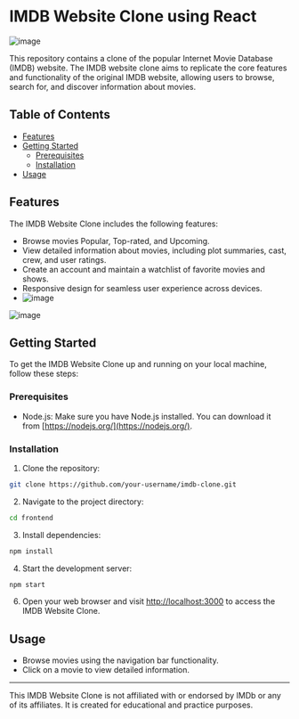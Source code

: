 
# IMDB Website Clone  using React
![image](https://github.com/Taterao3133/IMDmovies.github.io/assets/122861107/2cedd75b-5dbb-49c2-8af6-4dd2a46d1844)


This repository contains a clone of the popular Internet Movie Database (IMDB) website. The IMDB website clone aims to replicate the core features and functionality of the original IMDB website, allowing users to browse, search for, and discover information about movies.

## Table of Contents

- [Features](#features)
- [Getting Started](#getting-started)
  - [Prerequisites](#prerequisites)
  - [Installation](#installation)
- [Usage](#usage)

## Features

The IMDB Website Clone includes the following features:

- Browse  movies Popular, Top-rated, and Upcoming.
- View detailed information about movies, including plot summaries, cast, crew, and user ratings.
- Create an account and maintain a watchlist of favorite movies and shows.
- Responsive design for seamless user experience across devices.
- ![image](https://github.com/Taterao3133/IMDmovies.github.io/assets/122861107/fec05a9f-86aa-498c-80ba-c9cc2cbc6260)

![image](https://github.com/Taterao3133/IMDmovies.github.io/assets/122861107/439eb058-421d-41a9-b106-55afa735be30)

## Getting Started

To get the IMDB Website Clone up and running on your local machine, follow these steps:

### Prerequisites

- Node.js: Make sure you have Node.js installed. You can download it from [https://nodejs.org/](https://nodejs.org/).

### Installation

1. Clone the repository:

```bash
git clone https://github.com/your-username/imdb-clone.git
```

2. Navigate to the project directory:

```bash
cd frontend
```

3. Install dependencies:

```bash
npm install
```


4. Start the development server:

```bash
npm start
```

6. Open your web browser and visit [http://localhost:3000](http://localhost:3000) to access the IMDB Website Clone.

## Usage

- Browse movies  using the navigation bar functionality.
- Click on a movie to view detailed information.







---

This IMDB Website Clone is not affiliated with or endorsed by IMDb or any of its affiliates. It is created for educational and practice purposes.

